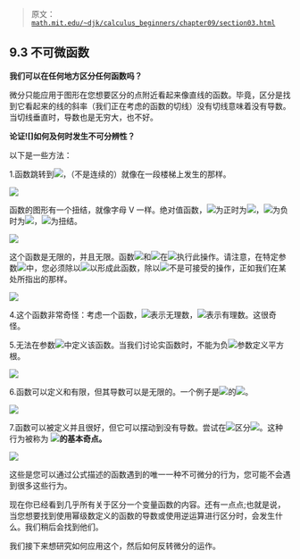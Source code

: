 > 原文： [`math.mit.edu/~djk/calculus_beginners/chapter09/section03.html`](http://math.mit.edu/~djk/calculus_beginners/chapter09/section03.html)

## 9.3 不可微函数

**我们可以在任何地方区分任何函数吗？**

微分只能应用于图形在您想要区分的点附近看起来像直线的函数。毕竟，区分是找到它看起来的线的斜率（我们正在考虑的函数的切线）没有切线意味着没有导数。
当切线垂直时，导数也是无穷大，也不好。

**论证![]如何及何时发生不可分辨性？**

以下是一些方法：

1.函数跳转到![](img/tex-9dd4e461268c8034f5c8564e155c67a6.gif)，（不是连续的）就像在一段楼梯上发生的那样。

![](img/290ff9a2b9c6092e6b18e8f693acf6e9.jpg)

函数的图形有一个扭结，就像字母 V 一样。绝对值函数，![](img/tex-9dd4e461268c8034f5c8564e155c67a6.gif)为正时为![](img/tex-9dd4e461268c8034f5c8564e155c67a6.gif)，![](img/tex-9dd4e461268c8034f5c8564e155c67a6.gif)为负时为![](img/tex-d25c186e3f3096a9ff4a918f7b3141d4.gif)，![](img/tex-3dad28281778d5ef4b7a78c7bc7a6b09.gif)为扭结。

![](img/b5317a2014e83acbc48b343b55049242.jpg)

这个函数是无限的，并且无限。函数![](img/tex-afc48b56873694f3d43097841ecc3f4f.gif)和![](img/tex-84e0d3f10bc51b8fd3f27a0afacf8faa.gif)在![](img/tex-3dad28281778d5ef4b7a78c7bc7a6b09.gif)执行此操作。请注意，在特定参数![](img/tex-3dad28281778d5ef4b7a78c7bc7a6b09.gif)中，您必须除以![](img/tex-cfcd208495d565ef66e7dff9f98764da.gif)以形成此函数，除以![](img/tex-cfcd208495d565ef66e7dff9f98764da.gif)不是可接受的操作，正如我们在某处所指出的那样。

![](img/ea169d603d3e387ffde727c17393f069.jpg)

4.这个函数非常奇怪：考虑一个函数，![](img/tex-c4ca4238a0b923820dcc509a6f75849b.gif)表示无理数，![](img/tex-cfcd208495d565ef66e7dff9f98764da.gif)表示有理数。这很奇怪。

5.无法在参数![](img/tex-9dd4e461268c8034f5c8564e155c67a6.gif)中定义该函数。当我们讨论实函数时，不能为负![](img/tex-9dd4e461268c8034f5c8564e155c67a6.gif)参数定义平方根。

![](img/a564cdaa56ee8814335e9bbf067fd2a2.jpg)

6.函数可以定义和有限，但其导数可以是无限的。一个例子是![](img/tex-3dad28281778d5ef4b7a78c7bc7a6b09.gif)的![](img/tex-e82ef48b5b4d6f8bc13453b7ae66f22f.gif)。

![](img/cfe3728349e57301fb57a6e59ef5fca9.jpg)

7.函数可以被定义并且很好，但它可以摆动到没有导数。尝试在![](img/tex-3dad28281778d5ef4b7a78c7bc7a6b09.gif)区分![](img/tex-cec7fc2078953f06f39bc923af466423.gif)。这种行为被称为 **![](img/tex-3dad28281778d5ef4b7a78c7bc7a6b09.gif)的基本奇点。**

![](img/656c8044347f4933c18a40ab2505fd85.jpg)

这些是您可以通过公式描述的函数遇到的唯一一种不可微分的行为，您可能不会遇到很多这些行为。

现在你已经看到几乎所有关于区分一个变量函数的内容。还有一点点;也就是说，当您想要找到使用幂级数定义的函数的导数或使用逆运算进行区分时，会发生什么。我们稍后会找到他们。

我们接下来想研究如何应用这个，然后如何反转微分的运作。